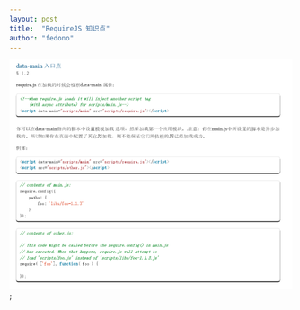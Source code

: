 ```yaml
---
layout: post
title:  "RequireJS 知识点"
author: "fedono"
---
```


![img](../assets/imgs/requirejs-entry.png);
